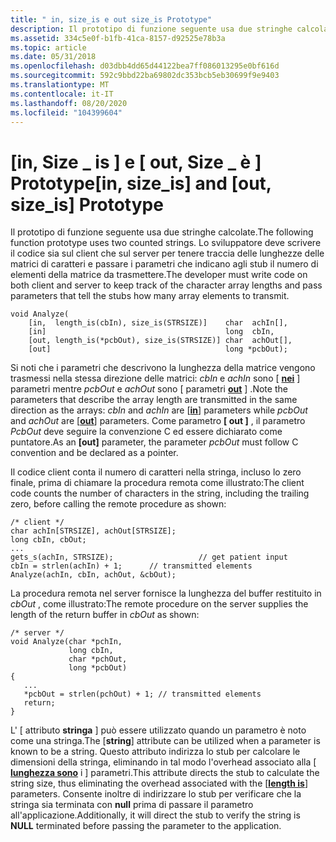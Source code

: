 ```yaml
---
title: " in, size_is e out size_is Prototype"
description: Il prototipo di funzione seguente usa due stringhe calcolate. Lo sviluppatore deve scrivere il codice sia sul client che sul server per tenere traccia delle lunghezze delle matrici di caratteri e passare i parametri che indicano agli stub il numero di elementi della matrice da trasmettere.
ms.assetid: 334c5e0f-b1fb-41ca-8157-d92525e78b3a
ms.topic: article
ms.date: 05/31/2018
ms.openlocfilehash: d03dbb4dd65d44122bea7ff086013295e0bf616d
ms.sourcegitcommit: 592c9bbd22ba69802dc353bcb5eb30699f9e9403
ms.translationtype: MT
ms.contentlocale: it-IT
ms.lasthandoff: 08/20/2020
ms.locfileid: "104399604"
---
```

# <a name="in-size_is-and-out-size_is-prototype"></a><span data-ttu-id="062bc-104">\[in, Size \_ is \] e \[ out, Size \_ è \] Prototype</span><span class="sxs-lookup"><span data-stu-id="062bc-104">\[in, size\_is\] and \[out, size\_is\] Prototype</span></span>

<span data-ttu-id="062bc-105">Il prototipo di funzione seguente usa due stringhe calcolate.</span><span class="sxs-lookup"><span data-stu-id="062bc-105">The following function prototype uses two counted strings.</span></span> <span data-ttu-id="062bc-106">Lo sviluppatore deve scrivere il codice sia sul client che sul server per tenere traccia delle lunghezze delle matrici di caratteri e passare i parametri che indicano agli stub il numero di elementi della matrice da trasmettere.</span><span class="sxs-lookup"><span data-stu-id="062bc-106">The developer must write code on both client and server to keep track of the character array lengths and pass parameters that tell the stubs how many array elements to transmit.</span></span>

``` syntax
void Analyze(
    [in,  length_is(cbIn), size_is(STRSIZE)]    char  achIn[],
    [in]                                        long  cbIn,
    [out, length_is(*pcbOut), size_is(STRSIZE)] char  achOut[],
    [out]                                       long *pcbOut);
```

<span data-ttu-id="062bc-107">Si noti che i parametri che descrivono la lunghezza della matrice vengono trasmessi nella stessa direzione delle matrici: *cbIn* e *achIn* sono \[ [**nei**](/windows/desktop/Midl/in) \] parametri mentre *pcbOut* e *achOut* sono \[ parametri [**out**](/windows/desktop/Midl/out-idl) \] .</span><span class="sxs-lookup"><span data-stu-id="062bc-107">Note the parameters that describe the array length are transmitted in the same direction as the arrays: *cbIn* and *achIn* are \[[**in**](/windows/desktop/Midl/in)\] parameters while *pcbOut* and *achOut* are \[[**out**](/windows/desktop/Midl/out-idl)\] parameters.</span></span> <span data-ttu-id="062bc-108">Come parametro **\[ out \]** , il parametro *PcbOut* deve seguire la convenzione C ed essere dichiarato come puntatore.</span><span class="sxs-lookup"><span data-stu-id="062bc-108">As an **\[out\]** parameter, the parameter *pcbOut* must follow C convention and be declared as a pointer.</span></span>

<span data-ttu-id="062bc-109">Il codice client conta il numero di caratteri nella stringa, incluso lo zero finale, prima di chiamare la procedura remota come illustrato:</span><span class="sxs-lookup"><span data-stu-id="062bc-109">The client code counts the number of characters in the string, including the trailing zero, before calling the remote procedure as shown:</span></span>

``` syntax
/* client */
char achIn[STRSIZE], achOut[STRSIZE];
long cbIn, cbOut;
...
gets_s(achIn, STRSIZE);                   // get patient input
cbIn = strlen(achIn) + 1;      // transmitted elements
Analyze(achIn, cbIn, achOut, &cbOut);
```

<span data-ttu-id="062bc-110">La procedura remota nel server fornisce la lunghezza del buffer restituito in *cbOut* , come illustrato:</span><span class="sxs-lookup"><span data-stu-id="062bc-110">The remote procedure on the server supplies the length of the return buffer in *cbOut* as shown:</span></span>

``` syntax
/* server */
void Analyze(char *pchIn,
             long cbIn,
             char *pchOut,
             long *pcbOut)
{
   ...
   *pcbOut = strlen(pchOut) + 1; // transmitted elements
   return;
}
```

<span data-ttu-id="062bc-111">L' \[ attributo **stringa** \] può essere utilizzato quando un parametro è noto come una stringa.</span><span class="sxs-lookup"><span data-stu-id="062bc-111">The \[**string**\] attribute can be utilized when a parameter is known to be a string.</span></span> <span data-ttu-id="062bc-112">Questo attributo indirizza lo stub per calcolare le dimensioni della stringa, eliminando in tal modo l'overhead associato alla \[ [**lunghezza sono**](/windows/desktop/Midl/size-is) i \] parametri.</span><span class="sxs-lookup"><span data-stu-id="062bc-112">This attribute directs the stub to calculate the string size, thus eliminating the overhead associated with the \[[**length is**](/windows/desktop/Midl/size-is)\] parameters.</span></span> <span data-ttu-id="062bc-113">Consente inoltre di indirizzare lo stub per verificare che la stringa sia terminata con **null** prima di passare il parametro all'applicazione.</span><span class="sxs-lookup"><span data-stu-id="062bc-113">Additionally, it will direct the stub to verify the string is **NULL** terminated before passing the parameter to the application.</span></span>

 

 